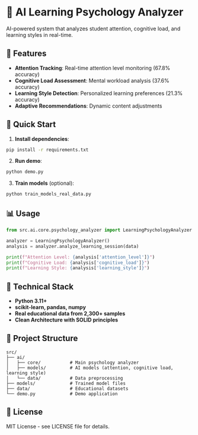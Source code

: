 # 🧠 AI Learning Psychology Analyzer

AI-powered system that analyzes student attention, cognitive load, and learning styles in real-time.

## 🎯 Features

- **Attention Tracking**: Real-time attention level monitoring (67.8% accuracy)
- **Cognitive Load Assessment**: Mental workload analysis (37.6% accuracy)
- **Learning Style Detection**: Personalized learning preferences (21.3% accuracy)
- **Adaptive Recommendations**: Dynamic content adjustments

## 🚀 Quick Start

1. **Install dependencies**:
```bash
pip install -r requirements.txt
```

2. **Run demo**:
```bash
python demo.py
```

3. **Train models** (optional):
```bash
python train_models_real_data.py
```

## 📊 Usage

```python
from src.ai.core.psychology_analyzer import LearningPsychologyAnalyzer

analyzer = LearningPsychologyAnalyzer()
analysis = analyzer.analyze_learning_session(data)

print(f"Attention Level: {analysis['attention_level']}")
print(f"Cognitive Load: {analysis['cognitive_load']}")
print(f"Learning Style: {analysis['learning_style']}")
```

## 🔧 Technical Stack

- **Python 3.11+**
- **scikit-learn, pandas, numpy**
- **Real educational data from 2,300+ samples**
- **Clean Architecture with SOLID principles**

## 📁 Project Structure

```
src/
├── ai/
│   ├── core/           # Main psychology analyzer
│   ├── models/         # AI models (attention, cognitive load, learning style)
│   └── data/           # Data preprocessing
├── models/             # Trained model files
├── data/               # Educational datasets
└── demo.py             # Demo application
```

## 📄 License

MIT License - see LICENSE file for details. 